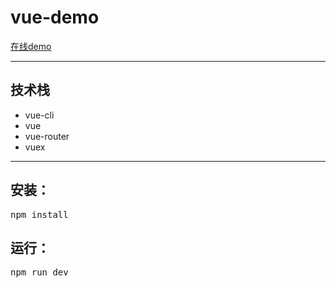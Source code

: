 # vue-demo
[在线demo](https://zdouble.github.io/vue-demo)

****

## 技术栈

* vue-cli
* vue
* vue-router
* vuex

***


## 安装：
  <pre>npm install</pre>

## 运行：
  <pre>npm run dev</pre>


